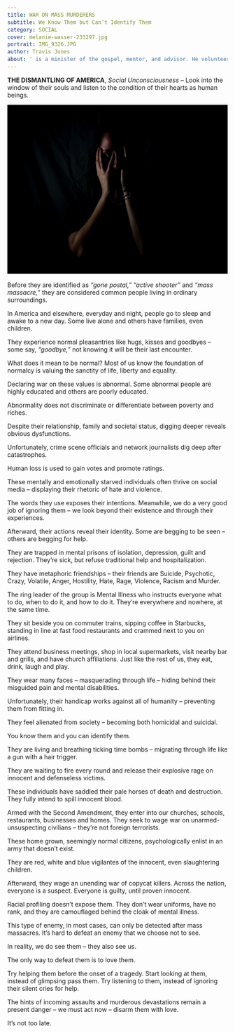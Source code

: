 ```yaml
---
title: WAR ON MASS MURDERERS
subtitle: We Know Them but Can’t Identify Them
category: SOCIAL
cover: melanie-wasser-233297.jpg
portrait: IMG_9326.JPG
author: Travis Jones
about: ' is a minister of the gospel, mentor, and advisor. He volunteers as a family, drug, and anger management counselor. He’s a retired industrial worker and continues with entrepreneurial real estate brokerage.'
---
```


**THE DISMANTLING OF AMERICA**, *Social Unconsciousness* – Look into the window of their souls and listen to the condition of their hearts as human beings.

![unsplash.com](./melanie-wasser-233297.jpg)

Before they are identified as *“gone postal,”* *“active shooter”* and *“mass massacre,”* they are considered common people living in ordinary surroundings. 

In America and elsewhere, everyday and night, people go to sleep and awake to a new day. Some live alone and others have families, even children.

They experience normal pleasantries like hugs, kisses and goodbyes – some say, *“goodbye,”* not knowing it will be their last encounter.

What does it mean to be normal? Most of us know the foundation of normalcy is valuing the sanctity of life, liberty and equality. 

Declaring war on these values is abnormal. Some abnormal people are highly educated and others are poorly educated. 

Abnormality does not discriminate or differentiate between poverty and riches. 

Despite their relationship, family and societal status, digging deeper reveals obvious dysfunctions. 

Unfortunately, crime scene officials and network journalists dig deep after catastrophes.

Human loss is used to gain votes and promote ratings. 

These mentally and emotionally starved individuals often thrive on social media – displaying their rhetoric of hate and violence.

The words they use exposes their intentions. Meanwhile, we do a very good job of ignoring them – we look beyond their existence and through their experiences.

Afterward, their actions reveal their identity. Some are begging to be seen – others are begging for help.

They are trapped in mental prisons of isolation, depression, guilt and rejection. They’re sick, but refuse traditional help and hospitalization.

They have metaphoric friendships – their friends are Suicide, Psychotic, Crazy, Volatile, Anger, Hostility, Hate, Rage, Violence, Racism and Murder. 

The ring leader of the group is Mental Illness who instructs everyone what to do, when to do it, and how to do it. They’re everywhere and nowhere, at the same time.

They sit beside you on commuter trains, sipping coffee in Starbucks, standing in line at fast food restaurants and crammed next to you on airlines. 

They attend business meetings, shop in local supermarkets, visit nearby bar and grills, and have church affiliations. Just like the rest of us, they eat, drink, laugh and play. 

They wear many faces – masquerading through life – hiding behind their misguided pain and mental disabilities.

Unfortunately, their handicap works against all of humanity – preventing them from fitting in.

They feel alienated from society – becoming both homicidal and suicidal.

You know them and you can identify them. 

They are living and breathing ticking time bombs – migrating through life like a gun with a hair trigger.

They are waiting to fire every round and release their explosive rage on innocent and defenseless victims. 

These individuals have saddled their pale horses of death and destruction. They fully intend to spill innocent blood.

Armed with the Second Amendment, they enter into our churches, schools, restaurants, businesses and homes. They seek to wage war on unarmed-unsuspecting civilians – they’re not foreign terrorists.

These home grown, seemingly normal citizens, psychologically enlist in an army that doesn’t exist.

They are red, white and blue vigilantes of the innocent, even slaughtering children.

Afterward, they wage an unending war of copycat killers. Across the nation, everyone is a suspect. Everyone is guilty, until proven innocent. 

Racial profiling doesn’t expose them. They don’t wear uniforms, have no rank, and they are camouflaged behind the cloak of mental illness.  

This type of enemy, in most cases, can only be detected after mass massacres. It’s hard to defeat an enemy that we choose not to see.

In reality, we do see them – they also see us.

The only way to defeat them is to love them. 

Try helping them before the onset of a tragedy. Start looking at them, instead of glimpsing pass them. Try listening to them, instead of ignoring their silent cries for help.

The hints of incoming assaults and murderous devastations remain a present danger – we must act now – disarm them with love.

It’s not too late. 
